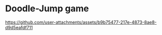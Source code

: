 ﻿# Doodle-Jump game
https://github.com/user-attachments/assets/b9b75477-217e-4873-8ae8-d9d5eafdf711
